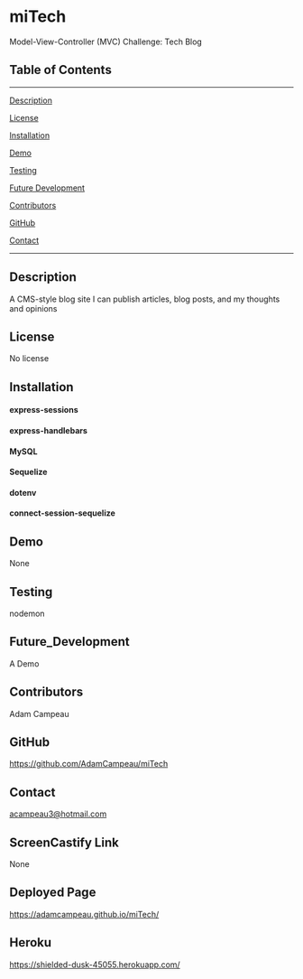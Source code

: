 # miTech
Model-View-Controller (MVC) Challenge: Tech Blog

## Table of Contents
--------------------------------------
[Description](#Description)

[License](#License)

[Installation](#Installation)

[Demo](#Demo)

[Testing](#Testing)

[Future Development](#Future_Development)

[Contributors](#Contributors)

[GitHub](#GitHub)

[Contact](#Contact)


--------------------------------------

## Description
A CMS-style blog site
I can publish articles, blog posts, and my thoughts and opinions

## License
No license

## Installation
#### express-sessions 
#### express-handlebars 
#### MySQL 
#### Sequelize 
#### dotenv 
#### connect-session-sequelize

## Demo
None

## Testing
nodemon

## Future_Development
A Demo

## Contributors
Adam Campeau

## GitHub
https://github.com/AdamCampeau/miTech

## Contact
acampeau3@hotmail.com

## ScreenCastify Link
None

## Deployed Page
https://adamcampeau.github.io/miTech/

## Heroku
https://shielded-dusk-45055.herokuapp.com/ 